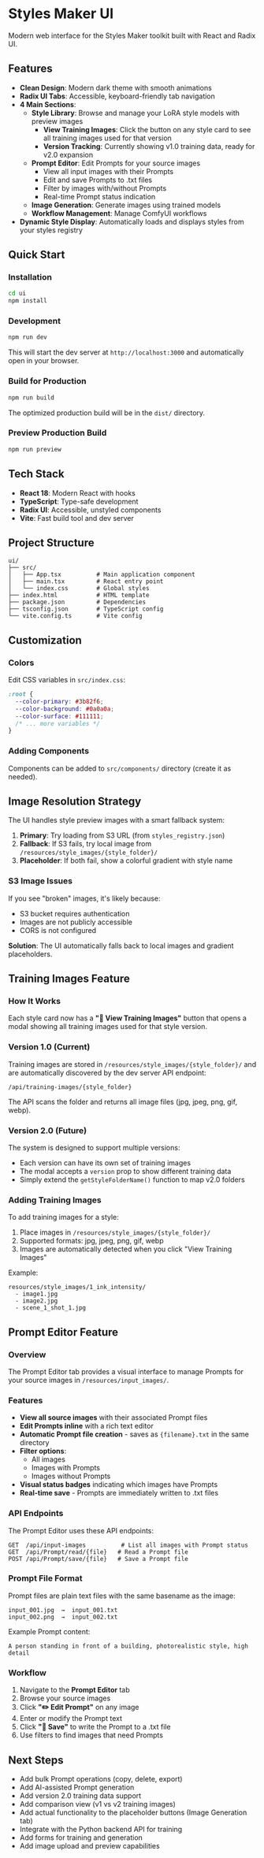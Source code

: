 # Styles Maker UI

Modern web interface for the Styles Maker toolkit built with React and Radix UI.

## Features

- **Clean Design**: Modern dark theme with smooth animations
- **Radix UI Tabs**: Accessible, keyboard-friendly tab navigation
- **4 Main Sections**:
  - **Style Library**: Browse and manage your LoRA style models with preview images
    - **View Training Images**: Click the button on any style card to see all training images used for that version
    - **Version Tracking**: Currently showing v1.0 training data, ready for v2.0 expansion
  - **Prompt Editor**: Edit Prompts for your source images
    - View all input images with their Prompts
    - Edit and save Prompts to .txt files
    - Filter by images with/without Prompts
    - Real-time Prompt status indication
  - **Image Generation**: Generate images using trained models
  - **Workflow Management**: Manage ComfyUI workflows
- **Dynamic Style Display**: Automatically loads and displays styles from your styles registry

## Quick Start

### Installation

```bash
cd ui
npm install
```

### Development

```bash
npm run dev
```

This will start the dev server at `http://localhost:3000` and automatically open in your browser.

### Build for Production

```bash
npm run build
```

The optimized production build will be in the `dist/` directory.

### Preview Production Build

```bash
npm run preview
```

## Tech Stack

- **React 18**: Modern React with hooks
- **TypeScript**: Type-safe development
- **Radix UI**: Accessible, unstyled components
- **Vite**: Fast build tool and dev server

## Project Structure

```
ui/
├── src/
│   ├── App.tsx          # Main application component
│   ├── main.tsx         # React entry point
│   └── index.css        # Global styles
├── index.html           # HTML template
├── package.json         # Dependencies
├── tsconfig.json        # TypeScript config
└── vite.config.ts       # Vite config
```

## Customization

### Colors

Edit CSS variables in `src/index.css`:

```css
:root {
  --color-primary: #3b82f6;
  --color-background: #0a0a0a;
  --color-surface: #111111;
  /* ... more variables */
}
```

### Adding Components

Components can be added to `src/components/` directory (create it as needed).

## Image Resolution Strategy

The UI handles style preview images with a smart fallback system:

1. **Primary**: Try loading from S3 URL (from `styles_registry.json`)
2. **Fallback**: If S3 fails, try local image from `/resources/style_images/{style_folder}/`
3. **Placeholder**: If both fail, show a colorful gradient with style name

### S3 Image Issues

If you see "broken" images, it's likely because:
- S3 bucket requires authentication
- Images are not publicly accessible
- CORS is not configured

**Solution**: The UI automatically falls back to local images and gradient placeholders.

## Training Images Feature

### How It Works

Each style card now has a **"📸 View Training Images"** button that opens a modal showing all training images used for that style version.

### Version 1.0 (Current)

Training images are stored in `/resources/style_images/{style_folder}/` and are automatically discovered by the dev server API endpoint:

```
/api/training-images/{style_folder}
```

The API scans the folder and returns all image files (jpg, jpeg, png, gif, webp).

### Version 2.0 (Future)

The system is designed to support multiple versions:
- Each version can have its own set of training images
- The modal accepts a `version` prop to show different training data
- Simply extend the `getStyleFolderName()` function to map v2.0 folders

### Adding Training Images

To add training images for a style:

1. Place images in `/resources/style_images/{style_folder}/`
2. Supported formats: jpg, jpeg, png, gif, webp
3. Images are automatically detected when you click "View Training Images"

Example:
```
resources/style_images/1_ink_intensity/
  - image1.jpg
  - image2.jpg
  - scene_1_shot_1.jpg
```

## Prompt Editor Feature

### Overview

The Prompt Editor tab provides a visual interface to manage Prompts for your source images in `/resources/input_images/`.

### Features

- **View all source images** with their associated Prompt files
- **Edit Prompts inline** with a rich text editor
- **Automatic Prompt file creation** - saves as `{filename}.txt` in the same directory
- **Filter options**:
  - All images
  - Images with Prompts
  - Images without Prompts
- **Visual status badges** indicating which images have Prompts
- **Real-time save** - Prompts are immediately written to .txt files

### API Endpoints

The Prompt Editor uses these API endpoints:

```
GET  /api/input-images          # List all images with Prompt status
GET  /api/Prompt/read/{file}   # Read a Prompt file
POST /api/Prompt/save/{file}   # Save a Prompt file
```

### Prompt File Format

Prompt files are plain text files with the same basename as the image:

```
input_001.jpg  →  input_001.txt
input_002.png  →  input_002.txt
```

Example Prompt content:
```
A person standing in front of a building, photorealistic style, high detail
```

### Workflow

1. Navigate to the **Prompt Editor** tab
2. Browse your source images
3. Click **"✏️ Edit Prompt"** on any image
4. Enter or modify the Prompt text
5. Click **"💾 Save"** to write the Prompt to a .txt file
6. Use filters to find images that need Prompts

## Next Steps

- Add bulk Prompt operations (copy, delete, export)
- Add AI-assisted Prompt generation
- Add version 2.0 training data support
- Add comparison view (v1 vs v2 training images)
- Add actual functionality to the placeholder buttons (Image Generation tab)
- Integrate with the Python backend API for training
- Add forms for training and generation
- Add image upload and preview capabilities
